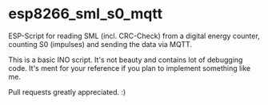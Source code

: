 # esp8266_sml_s0_mqtt
ESP-Script for reading SML (incl. CRC-Check) from a digital energy counter, counting S0 (impulses) and sending the data via MQTT.

This is a basic INO script. It's not beauty and contains lot of debugging code.
It's ment for your reference if you plan to implement something like me.

Pull requests greatly appreciated. :)
